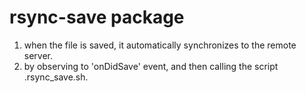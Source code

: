# rsync-save package
1. when the file is saved, it automatically synchronizes to the remote server.
2. by observing to 'onDidSave' event, and then calling the script .rsync_save.sh.
